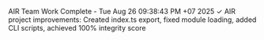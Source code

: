 AIR Team Work Complete - Tue Aug 26 09:38:43 PM +07 2025
✓ AIR project improvements: Created index.ts export, fixed module loading, added CLI scripts, achieved 100% integrity score
